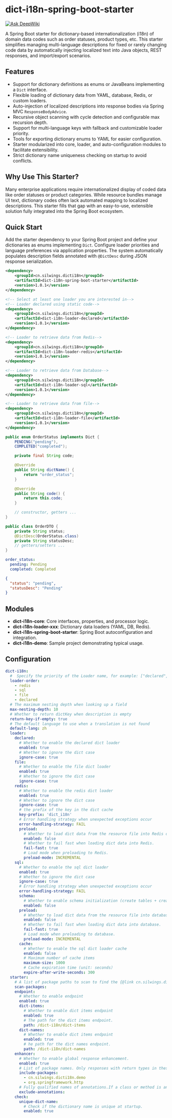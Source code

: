 # dict-i18n-spring-boot-starter

[![Ask DeepWiki](https://deepwiki.com/badge.svg)](https://deepwiki.com/Silwings-git/dict-i18n)

A Spring Boot starter for dictionary-based internationalization (i18n) of domain data codes such as order statuses,
product types, etc. This starter simplifies managing multi-language descriptions for fixed or rarely changing code data
by automatically injecting localized text into Java objects, REST responses, and import/export scenarios.

## Features

* Support for dictionary definitions as enums or JavaBeans implementing a `Dict` interface.
* Flexible loading of dictionary data from YAML, database, Redis, or custom loaders.
* Auto-injection of localized descriptions into response bodies via Spring MVC `ResponseBodyAdvice`.
* Recursive object scanning with cycle detection and configurable max recursion depth.
* Support for multi-language keys with fallback and customizable loader priority.
* Tools for exporting dictionary enums to YAML for easier configuration.
* Starter modularized into core, loader, and auto-configuration modules to facilitate extensibility.
* Strict dictionary name uniqueness checking on startup to avoid conflicts.

## Why Use This Starter?

Many enterprise applications require internationalized display of coded data like order statuses or product categories.
While resource bundles manage UI text, dictionary codes often lack automated mapping to localized descriptions. This
starter fills that gap with an easy-to-use, extensible solution fully integrated into the Spring Boot ecosystem.

## Quick Start

Add the starter dependency to your Spring Boot project and define your dictionaries as enums implementing `Dict`.
Configure loader priorities and language preferences via application properties. The system automatically populates
description fields annotated with `@DictDesc` during JSON response serialization.

```xml
<dependency>
    <groupId>cn.silwings.dicti18n</groupId>
    <artifactId>dict-i18n-spring-boot-starter</artifactId>
    <version>1.0.1</version>
</dependency>

<!-- Select at least one loader you are interested in-->
<!-- Loader declared using static code-->
<dependency>
    <groupId>cn.silwings.dicti18n</groupId>
    <artifactId>dict-i18n-loader-declared</artifactId>
    <version>1.0.1</version>
</dependency>

<!-- Loader to retrieve data from Redis-->
<dependency>
    <groupId>cn.silwings.dicti18n</groupId>
    <artifactId>dict-i18n-loader-redis</artifactId>
    <version>1.0.1</version>
</dependency>

<!-- Loader to retrieve data from Database-->
<dependency>
    <groupId>cn.silwings.dicti18n</groupId>
    <artifactId>dict-i18n-loader-sql</artifactId>
    <version>1.0.1</version>
</dependency>

<!-- Loader to retrieve data from file-->
<dependency>
    <groupId>cn.silwings.dicti18n</groupId>
    <artifactId>dict-i18n-loader-file</artifactId>
    <version>1.0.1</version>
</dependency>

```

```java
public enum OrderStatus implements Dict {
    PENDING("pending"),
    COMPLETED("completed");

    private final String code;

    @Override
    public String dictName() {
        return "order_status";
    }

    @Override
    public String code() {
        return this.code;
    }

    // constructor, getters ...
}
```

```java
public class OrderDTO {
    private String status;
    @DictDesc(OrderStatus.class)
    private String statusDesc;
    // getters/setters ...
}
```

```yaml
order_status:
  pending: Pending
  completed: Completed
```

```json
{
  "status": "pending",
  "statusDesc": "Pending"
}
```

## Modules

* **dict-i18n-core**: Core interfaces, properties, and processor logic.
* **dict-i18n-loader-xxx**: Dictionary data loaders (YAML, DB, Redis).
* **dict-i18n-spring-boot-starter**: Spring Boot autoconfiguration and integration.
* **dict-i18n-demo**: Sample project demonstrating typical usage.

## Configuration

```yaml
dict-i18n:
  #  Specify the priority of the Loader name, for example: ["declared", "file", "redis", "sql"]
  loader-order:
    - redis
    - sql
    - file
    - declared
  # The maximum nesting depth when looking up a field
  max-nesting-depth: 10
  # Whether to return dictKey when description is empty
  return-key-if-empty: true
  # The default language to use when a translation is not found
  default-lang: zh
  loader:
    declared:
      # Whether to enable the declared dict loader
      enabled: true
      # Whether to ignore the dict case
      ignore-case: true
    file:
      # Whether to enable the file dict loader
      enabled: true
      # Whether to ignore the dict case
      ignore-case: true
    redis:
      # Whether to enable the redis dict loader
      enabled: true
      # Whether to ignore the dict case
      ignore-case: true
      # the prefix of the key in the dict cache
      key-prefix: 'dict_i18n'
      # Error handling strategy when unexpected exceptions occur
      error-handling-strategy: FAIL
      preload:
        # Whether to load dict data from the resource file into Redis on startup.
        enabled: false
        # Whether to fail fast when loading dict data into Redis.
        fail-fast: true
        # Load mode when preloading to Redis.
        preload-mode: INCREMENTAL
    sql:
      # Whether to enable the sql dict loader
      enabled: true
      # Whether to ignore the dict case
      ignore-case: true
      # Error handling strategy when unexpected exceptions occur
      error-handling-strategy: FAIL
      schema:
        # Whether to enable schema initialization (create tables + create indexes)
        enabled: false
      preload:
        # Whether to load dict data from the resource file into database on startup.
        enabled: false
        # Whether to fail fast when loading dict data into database.
        fail-fast: true
        # Load mode when preloading to database.
        preload-mode: INCREMENTAL
      cache:
        # Whether to enable the sql dict loader cache
        enabled: false
        # Maximum number of cache items
        maximum-size: 1000
        # Cache expiration time (unit: seconds）
        expire-after-write-seconds: 300
  starter:
    # A list of package paths to scan to find the {@link cn.silwings.dicti18n.dict.Dict} implementation class.
    scan-packages:
    endpoint:
      # Whether to enable endpoint
      enabled: true
      dict-items:
        # Whether to enable dict items endpoint
        enabled: true
        # The path for the dict items endpoint.
        path: /dict-i18n/dict-items
      dict-names:
        # Whether to enable dict items endpoint
        enabled: true
        # he path for the dict names endpoint.
        path: /dict-i18n/dict-names
    enhancer:
      # Whether to enable global response enhancement.
      enabled: true
      # List of package names. Only responses with return types in these packages will be enhanced.If not specified, defaults to the Spring component scanning base packages.
      include-packages:
        - cn.silwings.dicti18n.demo
        - org.springframework.http
      # Fully qualified names of annotations.If a class or method is annotated with any of these, it will be excluded from enhancement.
      exclude-annotations:
    check:
      unique-dict-name:
        # Check if the dictionary name is unique at startup.
        enabled: true
```
